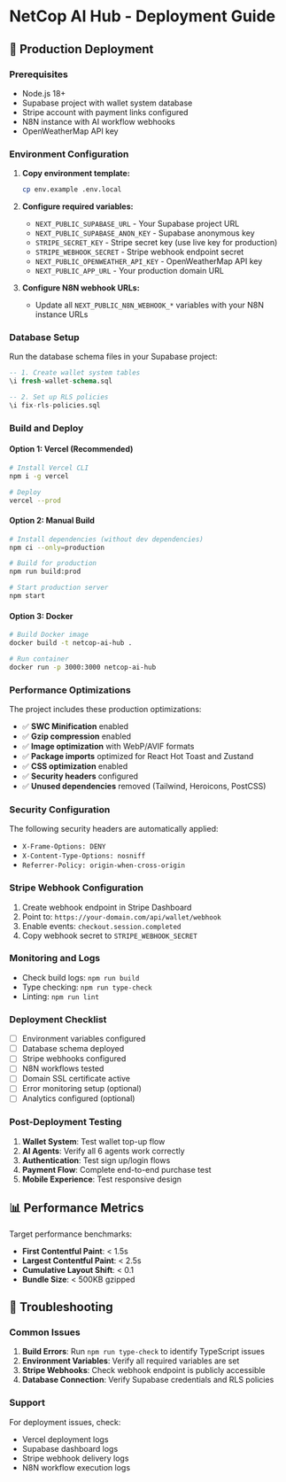 # NetCop AI Hub - Deployment Guide

## 🚀 Production Deployment

### Prerequisites
- Node.js 18+ 
- Supabase project with wallet system database
- Stripe account with payment links configured
- N8N instance with AI workflow webhooks
- OpenWeatherMap API key

### Environment Configuration

1. **Copy environment template:**
   ```bash
   cp env.example .env.local
   ```

2. **Configure required variables:**
   - `NEXT_PUBLIC_SUPABASE_URL` - Your Supabase project URL
   - `NEXT_PUBLIC_SUPABASE_ANON_KEY` - Supabase anonymous key
   - `STRIPE_SECRET_KEY` - Stripe secret key (use live key for production)
   - `STRIPE_WEBHOOK_SECRET` - Stripe webhook endpoint secret
   - `NEXT_PUBLIC_OPENWEATHER_API_KEY` - OpenWeatherMap API key
   - `NEXT_PUBLIC_APP_URL` - Your production domain URL

3. **Configure N8N webhook URLs:**
   - Update all `NEXT_PUBLIC_N8N_WEBHOOK_*` variables with your N8N instance URLs

### Database Setup

Run the database schema files in your Supabase project:

```sql
-- 1. Create wallet system tables
\i fresh-wallet-schema.sql

-- 2. Set up RLS policies
\i fix-rls-policies.sql
```

### Build and Deploy

#### Option 1: Vercel (Recommended)
```bash
# Install Vercel CLI
npm i -g vercel

# Deploy
vercel --prod
```

#### Option 2: Manual Build
```bash
# Install dependencies (without dev dependencies)
npm ci --only=production

# Build for production
npm run build:prod

# Start production server
npm start
```

#### Option 3: Docker
```bash
# Build Docker image
docker build -t netcop-ai-hub .

# Run container
docker run -p 3000:3000 netcop-ai-hub
```

### Performance Optimizations

The project includes these production optimizations:
- ✅ **SWC Minification** enabled
- ✅ **Gzip compression** enabled  
- ✅ **Image optimization** with WebP/AVIF formats
- ✅ **Package imports** optimized for React Hot Toast and Zustand
- ✅ **CSS optimization** enabled
- ✅ **Security headers** configured
- ✅ **Unused dependencies** removed (Tailwind, Heroicons, PostCSS)

### Security Configuration

The following security headers are automatically applied:
- `X-Frame-Options: DENY`
- `X-Content-Type-Options: nosniff`
- `Referrer-Policy: origin-when-cross-origin`

### Stripe Webhook Configuration

1. Create webhook endpoint in Stripe Dashboard
2. Point to: `https://your-domain.com/api/wallet/webhook`
3. Enable events: `checkout.session.completed`
4. Copy webhook secret to `STRIPE_WEBHOOK_SECRET`

### Monitoring and Logs

- Check build logs: `npm run build`
- Type checking: `npm run type-check`
- Linting: `npm run lint`

### Deployment Checklist

- [ ] Environment variables configured
- [ ] Database schema deployed
- [ ] Stripe webhooks configured
- [ ] N8N workflows tested
- [ ] Domain SSL certificate active
- [ ] Error monitoring setup (optional)
- [ ] Analytics configured (optional)

### Post-Deployment Testing

1. **Wallet System**: Test wallet top-up flow
2. **AI Agents**: Verify all 6 agents work correctly
3. **Authentication**: Test sign up/login flows
4. **Payment Flow**: Complete end-to-end purchase test
5. **Mobile Experience**: Test responsive design

## 📊 Performance Metrics

Target performance benchmarks:
- **First Contentful Paint**: < 1.5s
- **Largest Contentful Paint**: < 2.5s
- **Cumulative Layout Shift**: < 0.1
- **Bundle Size**: < 500KB gzipped

## 🔧 Troubleshooting

### Common Issues

1. **Build Errors**: Run `npm run type-check` to identify TypeScript issues
2. **Environment Variables**: Verify all required variables are set
3. **Stripe Webhooks**: Check webhook endpoint is publicly accessible
4. **Database Connection**: Verify Supabase credentials and RLS policies

### Support

For deployment issues, check:
- Vercel deployment logs
- Supabase dashboard logs  
- Stripe webhook delivery logs
- N8N workflow execution logs